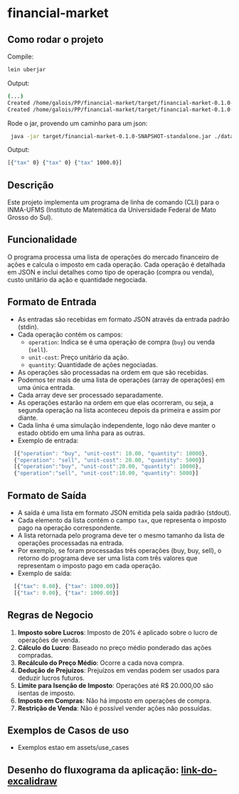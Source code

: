 # financial-market

## Como rodar o projeto

Compile:
``` sh
lein uberjar
```

Output:
``` sh
(...)
Created /home/galois/PP/financial-market/target/financial-market-0.1.0-SNAPSHOT.jar
Created /home/galois/PP/financial-market/target/financial-market-0.1.0-SNAPSHOT-standalone.jar
```

Rode o jar, provendo um caminho para um json:

``` sh
 java -jar target/financial-market-0.1.0-SNAPSHOT-standalone.jar ./data/mock2.json
```

Output:

``` sh
[{"tax" 0} {"tax" 0} {"tax" 1000.0}]
```

## Descrição

Este projeto implementa um programa de linha de comando (CLI) para o INMA-UFMS (Instituto de Matemática da Universidade Federal de Mato Grosso do Sul). 

## Funcionalidade

O programa processa uma lista de operações do mercado financeiro de ações e calcula o imposto em cada operação. Cada operação é detalhada em JSON e inclui detalhes como tipo de operação (compra ou venda), custo unitário da ação e quantidade negociada.

## Formato de Entrada

- As entradas são recebidas em formato JSON através da entrada padrão (stdin).
- Cada operação contém os campos:
    - `operation`: Indica se é uma operação de compra (`buy`) ou venda (`sell`).
    - `unit-cost`: Preço unitário da ação.
    - `quantity`: Quantidade de ações negociadas.
- As operações são processadas na ordem em que são recebidas.
- Podemos ter mais de uma lista de operações (array de operações) em uma única entrada.
- Cada array deve ser processado separadamente.
- As operações estarão na ordem em que elas ocorreram, ou seja, a segunda operação na lista aconteceu depois da primeira e assim por diante.
- Cada linha é uma simulação independente, logo não deve manter o estado obtido em uma linha para as outras.
- Exemplo de entrada:
```js
  [{"operation": "buy", "unit-cost": 10.00, "quantity": 10000},
  {"operation": "sell", "unit-cost": 20.00, "quantity": 5000}]
  [{"operation":"buy", "unit-cost":20.00, "quantity": 10000},
  {"operation":"sell", "unit-cost":10.00, "quantity": 5000}]
```


## Formato de Saída

- A saída é uma lista em formato JSON emitida pela saída padrão (stdout).
- Cada elemento da lista contém o campo `tax`, que representa o imposto pago na operação correspondente.
- A lista retornada pelo programa deve ter o mesmo tamanho da lista de operações processadas na entrada.
- Por exemplo, se foram processadas três operações (buy, buy, sell), o retorno do programa deve ser uma lista
  com três valores que representam o imposto pago em cada operação.
- Exemplo de saída:
```js
  [{"tax": 0.00}, {"tax": 1000.00}]
  [{"tax": 0.00}, {"tax": 1000.00}]
```


## Regras de Negocio

1. **Imposto sobre Lucros**: Imposto de 20% é aplicado sobre o lucro de operações de venda.
2. **Cálculo do Lucro**: Baseado no preço médio ponderado das ações compradas.
3. **Recálculo do Preço Médio**: Ocorre a cada nova compra.
4. **Dedução de Prejuízos**: Prejuízos em vendas podem ser usados para deduzir lucros futuros.
5. **Limite para Isenção de Imposto**: Operações até R$ 20.000,00 são isentas de imposto.
6. **Imposto em Compras**: Não há imposto em operações de compra.
7. **Restrição de Venda**: Não é possível vender ações não possuídas.

## Exemplos de Casos de uso

- Exemplos estao em assets/use_cases

## Desenho do fluxograma da aplicação: [link-do-excalidraw](https://excalidraw.com/#room=591bff02bea137054930,-2kZhkcQRabe_hCf1O8lcw)


